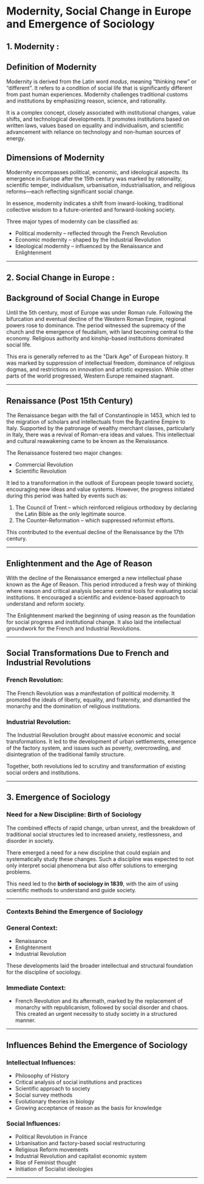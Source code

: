 

# Modernity, Social Change in Europe and Emergence of Sociology

## 1. Modernity : 

## Definition of Modernity

Modernity is derived from the Latin word *modus*, meaning “thinking new” or “different”.
It refers to a condition of social life that is significantly different from past human experiences.
Modernity challenges traditional customs and institutions by emphasizing reason, science, and rationality.

It is a complex concept, closely associated with institutional changes, value shifts, and technological developments.
It promotes institutions based on written laws, values based on equality and individualism, and scientific advancement with reliance on technology and non-human sources of energy.

## Dimensions of Modernity

Modernity encompasses political, economic, and ideological aspects.
Its emergence in Europe after the 15th century was marked by rationality, scientific temper, individualism, urbanisation, industrialisation, and religious reforms—each reflecting significant social change.

In essence, modernity indicates a shift from inward-looking, traditional collective wisdom to a future-oriented and forward-looking society.

Three major types of modernity can be classified as:

* Political modernity – reflected through the French Revolution
* Economic modernity – shaped by the Industrial Revolution
* Ideological modernity – influenced by the Renaissance and Enlightenment

---

## 2. Social Change in Europe : 

## Background of Social Change in Europe

Until the 5th century, most of Europe was under Roman rule.
Following the bifurcation and eventual decline of the Western Roman Empire, regional powers rose to dominance.
The period witnessed the supremacy of the church and the emergence of feudalism, with land becoming central to the economy. Religious authority and kinship-based institutions dominated social life.

This era is generally referred to as the "Dark Age" of European history.
It was marked by suppression of intellectual freedom, dominance of religious dogmas, and restrictions on innovation and artistic expression.
While other parts of the world progressed, Western Europe remained stagnant.

---

## Renaissance (Post 15th Century)

The Renaissance began with the fall of Constantinople in 1453, which led to the migration of scholars and intellectuals from the Byzantine Empire to Italy.
Supported by the patronage of wealthy merchant classes, particularly in Italy, there was a revival of Roman-era ideas and values.
This intellectual and cultural reawakening came to be known as the Renaissance.

The Renaissance fostered two major changes:

* Commercial Revolution
* Scientific Revolution

It led to a transformation in the outlook of European people toward society, encouraging new ideas and value systems.
However, the progress initiated during this period was halted by events such as:

1. The Council of Trent – which reinforced religious orthodoxy by declaring the Latin Bible as the only legitimate source.
2. The Counter-Reformation – which suppressed reformist efforts.

This contributed to the eventual decline of the Renaissance by the 17th century.

---

## Enlightenment and the Age of Reason

With the decline of the Renaissance emerged a new intellectual phase known as the Age of Reason.
This period introduced a fresh way of thinking where reason and critical analysis became central tools for evaluating social institutions.
It encouraged a scientific and evidence-based approach to understand and reform society.

The Enlightenment marked the beginning of using reason as the foundation for social progress and institutional change.
It also laid the intellectual groundwork for the French and Industrial Revolutions.

---

## Social Transformations Due to French and Industrial Revolutions

### French Revolution:

The French Revolution was a manifestation of political modernity.
It promoted the ideals of liberty, equality, and fraternity, and dismantled the monarchy and the domination of religious institutions.

### Industrial Revolution:

The Industrial Revolution brought about massive economic and social transformations.
It led to the development of urban settlements, emergence of the factory system, and issues such as poverty, overcrowding, and disintegration of the traditional family structure.

Together, both revolutions led to scrutiny and transformation of existing social orders and institutions.

---

## 3.  Emergence of Sociology

### Need for a New Discipline: Birth of Sociology

The combined effects of rapid change, urban unrest, and the breakdown of traditional social structures led to increased anxiety, restlessness, and disorder in society.

There emerged a need for a new discipline that could explain and systematically study these changes.
Such a discipline was expected to not only interpret social phenomena but also offer solutions to emerging problems.

This need led to the **birth of sociology in 1839**, with the aim of using scientific methods to understand and guide society.

---

### Contexts Behind the Emergence of Sociology

### General Context:

* Renaissance
* Enlightenment
* Industrial Revolution

These developments laid the broader intellectual and structural foundation for the discipline of sociology.

### Immediate Context:

* French Revolution and its aftermath, marked by the replacement of monarchy with republicanism, followed by social disorder and chaos.
  This created an urgent necessity to study society in a structured manner.

---

## Influences Behind the Emergence of Sociology

### Intellectual Influences:

* Philosophy of History
* Critical analysis of social institutions and practices
* Scientific approach to society
* Social survey methods
* Evolutionary theories in biology
* Growing acceptance of reason as the basis for knowledge

### Social Influences:

* Political Revolution in France
* Urbanisation and factory-based social restructuring
* Religious Reform movements
* Industrial Revolution and capitalist economic system
* Rise of Feminist thought
* Initiation of Socialist ideologies

---


